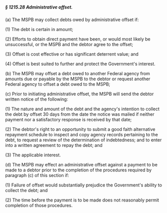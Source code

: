 ##### § 1215.28 Administrative offset. #####

(a) The MSPB may collect debts owed by administrative offset if:

(1) The debt is certain in amount;

(2) Efforts to obtain direct payment have been, or would most likely be unsuccessful, or the MSPB and the debtor agree to the offset;

(3) Offset is cost effective or has significant deterrent value; and

(4) Offset is best suited to further and protect the Government's interest.

(b) The MSPB may offset a debt owed to another Federal agency from amounts due or payable by the MSPB to the debtor or request another Federal agency to offset a debt owed to the MSPB;

(c) Prior to initiating administrative offset, the MSPB will send the debtor written notice of the following:

(1) The nature and amount of the debt and the agency's intention to collect the debt by offset 30 days from the date the notice was mailed if neither payment nor a satisfactory response is received by that date;

(2) The debtor's right to an opportunity to submit a good faith alternative repayment schedule to inspect and copy agency records pertaining to the debt, to request a review of the determination of indebtedness; and to enter into a written agreement to repay the debt; and

(3) The applicable interest.

(d) The MSPB may effect an administrative offset against a payment to be made to a debtor prior to the completion of the procedures required by paragraph (c) of this section if:

(1) Failure of offset would substantially prejudice the Government's ability to collect the debt; and

(2) The time before the payment is to be made does not reasonably permit completion of those procedures.